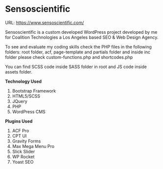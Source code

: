 # Sensoscientific

URL: https://www.sensoscientific.com/

Sensoscientific is a custom developed WordPress project developed by me for Coalition Technologies a Los Angeles based SEO & Web Design Agency.

To see and evaluate my coding skills check the PHP files in the following folders: root folder, acf, page-template and partials folder and inside inc folder please check custom-functions.php and shortcodes.php

You can find SCSS code inside SASS folder in root and JS code inside assets folder.

**Technology Used**
1. Bootstrap Framework
2. HTML5/SCSS
3. JQuery
4. PHP
5. WordPress CMS

**Plugins Used**
1. ACF Pro
2. CPT UI
3. Gravity Forms
4. Max Mega Menu Pro
5. Slick Slider
6. WP Rocket
7. Yoast SEO
